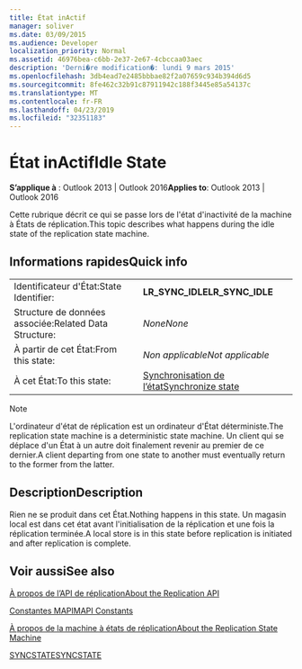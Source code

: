 ```yaml
---
title: État inActif
manager: soliver
ms.date: 03/09/2015
ms.audience: Developer
localization_priority: Normal
ms.assetid: 46976bea-c6bb-2e37-2e67-4cbccaa03aec
description: 'Derni�re modification�: lundi 9 mars 2015'
ms.openlocfilehash: 3db4ead7e2485bbbae82f2a07659c934b394d6d5
ms.sourcegitcommit: 8fe462c32b91c87911942c188f3445e85a54137c
ms.translationtype: MT
ms.contentlocale: fr-FR
ms.lasthandoff: 04/23/2019
ms.locfileid: "32351183"
---
```

# <a name="idle-state"></a><span data-ttu-id="8ce2d-103">État inActif</span><span class="sxs-lookup"><span data-stu-id="8ce2d-103">Idle State</span></span>

  
  
<span data-ttu-id="8ce2d-104">**S’applique à** : Outlook 2013 | Outlook 2016</span><span class="sxs-lookup"><span data-stu-id="8ce2d-104">**Applies to**: Outlook 2013 | Outlook 2016</span></span> 
  
 <span data-ttu-id="8ce2d-105">Cette rubrique décrit ce qui se passe lors de l'état d'inactivité de la machine à États de réplication.</span><span class="sxs-lookup"><span data-stu-id="8ce2d-105">This topic describes what happens during the idle state of the replication state machine.</span></span> 
  
## <a name="quick-info"></a><span data-ttu-id="8ce2d-106">Informations rapides</span><span class="sxs-lookup"><span data-stu-id="8ce2d-106">Quick info</span></span>

|||
|:-----|:-----|
|<span data-ttu-id="8ce2d-107">Identificateur d'État:</span><span class="sxs-lookup"><span data-stu-id="8ce2d-107">State Identifier:</span></span>  <br/> |<span data-ttu-id="8ce2d-108">**LR_SYNC_IDLE**</span><span class="sxs-lookup"><span data-stu-id="8ce2d-108">**LR_SYNC_IDLE**</span></span> <br/> |
|<span data-ttu-id="8ce2d-109">Structure de données associée:</span><span class="sxs-lookup"><span data-stu-id="8ce2d-109">Related Data Structure:</span></span>  <br/> | <span data-ttu-id="8ce2d-110">*None*</span><span class="sxs-lookup"><span data-stu-id="8ce2d-110">*None*</span></span>  <br/> |
|<span data-ttu-id="8ce2d-111">À partir de cet État:</span><span class="sxs-lookup"><span data-stu-id="8ce2d-111">From this state:</span></span>  <br/> | <span data-ttu-id="8ce2d-112">*Non applicable*</span><span class="sxs-lookup"><span data-stu-id="8ce2d-112">*Not applicable*</span></span>  <br/> |
|<span data-ttu-id="8ce2d-113">À cet État:</span><span class="sxs-lookup"><span data-stu-id="8ce2d-113">To this state:</span></span>  <br/> |[<span data-ttu-id="8ce2d-114">Synchronisation de l’état</span><span class="sxs-lookup"><span data-stu-id="8ce2d-114">Synchronize state</span></span>](synchronize-state.md) <br/> |
   
> [!NOTE]
> <span data-ttu-id="8ce2d-115">L'ordinateur d'état de réplication est un ordinateur d'État déterministe.</span><span class="sxs-lookup"><span data-stu-id="8ce2d-115">The replication state machine is a deterministic state machine.</span></span> <span data-ttu-id="8ce2d-116">Un client qui se déplace d'un État à un autre doit finalement revenir au premier de ce dernier.</span><span class="sxs-lookup"><span data-stu-id="8ce2d-116">A client departing from one state to another must eventually return to the former from the latter.</span></span> 
  
## <a name="description"></a><span data-ttu-id="8ce2d-117">Description</span><span class="sxs-lookup"><span data-stu-id="8ce2d-117">Description</span></span>

<span data-ttu-id="8ce2d-118">Rien ne se produit dans cet État.</span><span class="sxs-lookup"><span data-stu-id="8ce2d-118">Nothing happens in this state.</span></span> <span data-ttu-id="8ce2d-119">Un magasin local est dans cet état avant l'initialisation de la réplication et une fois la réplication terminée.</span><span class="sxs-lookup"><span data-stu-id="8ce2d-119">A local store is in this state before replication is initiated and after replication is complete.</span></span>
  
## <a name="see-also"></a><span data-ttu-id="8ce2d-120">Voir aussi</span><span class="sxs-lookup"><span data-stu-id="8ce2d-120">See also</span></span>



[<span data-ttu-id="8ce2d-121">À propos de l’API de réplication</span><span class="sxs-lookup"><span data-stu-id="8ce2d-121">About the Replication API</span></span>](about-the-replication-api.md)
  
[<span data-ttu-id="8ce2d-122">Constantes MAPI</span><span class="sxs-lookup"><span data-stu-id="8ce2d-122">MAPI Constants</span></span>](mapi-constants.md)
  
[<span data-ttu-id="8ce2d-123">À propos de la machine à états de réplication</span><span class="sxs-lookup"><span data-stu-id="8ce2d-123">About the Replication State Machine</span></span>](about-the-replication-state-machine.md)
  
[<span data-ttu-id="8ce2d-124">SYNCSTATE</span><span class="sxs-lookup"><span data-stu-id="8ce2d-124">SYNCSTATE</span></span>](syncstate.md)


